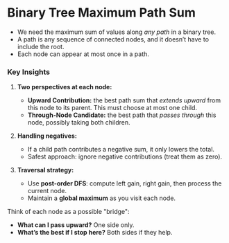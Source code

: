 # Binary Tree Maximum Path Sum

* We need the maximum sum of values along *any path* in a binary tree.
* A path is any sequence of connected nodes, and it doesn’t have to include the root.
* Each node can appear at most once in a path.
  
### Key Insights

1. **Two perspectives at each node:**

   * **Upward Contribution:** the best path sum that *extends upward* from this node to its parent. This must choose at most one child.
   * **Through-Node Candidate:** the best path that *passes through* this node, possibly taking both children.

3. **Handling negatives:**

   * If a child path contributes a negative sum, it only lowers the total.
   * Safest approach: ignore negative contributions (treat them as zero).

4. **Traversal strategy:**

   * Use **post-order DFS**: compute left gain, right gain, then process the current node.
   * Maintain a **global maximum** as you visit each node.

Think of each node as a possible "bridge":

* **What can I pass upward?** One side only.
* **What’s the best if I stop here?** Both sides if they help.
